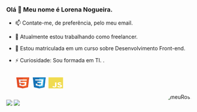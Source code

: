 ### Olá 👋 Meu nome é Lorena Nogueira.

<div 
   
<img align="center" alt="" width="180em" src="https://www.canva.com/design/DAFXND8Gy7Y/watch">
</div>




- 📫 Contate-me, de preferência, pelo meu email. 
- 🔭 Atualmente estou trabalhando como freelancer.
- 🌱 Estou matriculada em um curso sobre Desenvolvimento Front-end.
- ⚡ Curiosidade: Sou formada em TI.
.


 
  <div style="display: inline_block"> <br>
  
  <img align="center" alt="imgHTML" height="30" width="40" src="https://raw.githubusercontent.com/devicons/devicon/master/icons/html5/html5-original.svg">
  <img align="center" alt="imgCSS" height="30" width="40" src="https://raw.githubusercontent.com/devicons/devicon/master/icons/css3/css3-original.svg">
  <img align="center" alt="imgJs" height="30" width="40" src="https://raw.githubusercontent.com/devicons/devicon/master/icons/javascript/javascript-plain.svg">
  
 <img align="right" alt="meuRosto" height="150" style="border-radius:50px;" src="https://media.licdn.com/dms/image/D4D03AQEWEqGPAUg1oA/profile-displayphoto-shrink_200_200/0/1673913972137?e=1679529600&v=beta&t=28Qm3tsd4cfB9qi7iJkLPr1LPFqcGfrjkA2BKuBaL-A">
</div>

##
  <div>
       <a href="https://www.instagram.com/lorenanogueira730/" target="_blank"><img src="https://img.shields.io/badge/-Instagram-%23E4405F?style=for-the-badge&logo=instagram&logoColor=white" target="_blank"></a>
      <a href="https://www.linkedin.com/in/lorena-nogueira-4725aa243/" target="_blank"><img src="https://img.shields.io/badge/-LinkedIn-%230077B5?style=for-the-badge&logo=linkedin&logoColor=white" target="_blank"></a> 
     
   </div>


